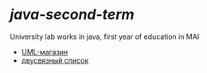 # ___java-second-term___
University lab works in java, first year of education in MAI
- [UML-магазин](https://github.com/PAPermyakova/java-second-term/tree/master/programs/UML-diagram)
- [двусвязный список](https://github.com/PAPermyakova/java-second-term/tree/master/programs/doubly-linked-list)
